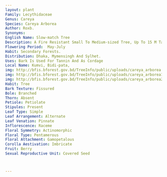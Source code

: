```yaml
---
layout: plant
Family: Lecythidaceae
Genus: Careya
Species: Careya Arborea
Author: Roxb.
Synonyms: 
English Name: Slow-match Tree
Description: A Fire Resistant Small To Medium-sized Tree, Up To 15 M Tall, Branches Spreading, Bark Dark Grey To Brown. Leaves Simple, Alternate, Short Petioled, Crowded At The End Of Branches, Lamina Obovate, 15-30 Ã— 7-16 Cm, Base Narrowed To A Short Margined Petiole, Crenate-serrulate, Shortly Acuminate, Glabrous. Flowers Very Large, Up To 10 Cm Across, Arranged On Few Flowered Spike, White Or Pink, Flowers Appear When The Tree Leafless. Calyx Of 4 Sepals, Connate Below. Corolla Of 4 Petals, Free, Imbricate. Stamens Numerous, Many-seriate, Connate At The Base. Carpels 4, Syncarpous, Ovary Inferior. Fruit A Berry, Fleshy, Globose Or Ovoid, 5-8 Cm In Diameter, Crowned By Persistent Calyx. Seeds Many, Compressed, Brown, Embedded In Pulp.
Flowering Period:  May-July
Habit: Secondary Forests.
Distribution: Dhaka, Mymensingh And Sylhet.
Uses: Bark Is Used For Tannin And As Cordage
Local Name: Kumvi, Bidi-pata, 
img: http://bfis.bforest.gov.bd/TreeInfo/public/uploads/careya_arborea.jpg
img: http://bfis.bforest.gov.bd/TreeInfo/public/uploads/careya_arborea1.jpg
img: http://bfis.bforest.gov.bd/TreeInfo/public/uploads/careya_arborea2.jpg
Habit: Tree
Bark Texture: Fissured
Bole: Branched
Thorn: Absent
Petiole: Petiolate
Stipules: Present
Leaf Type: Simple
Leaf Arrangement: Alternate
Leaf Venation: Pinnate
Inflorescence: Raceme
Floral Symmetry: Actinomorphic
Floral Type: Pentamerous
Floral Attachment: Gamopetalous
Corolla Aestivation: Imbricate
Fruit: Berry
Sexual Reproductive Unit: Covered Seed



---
```


